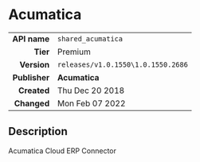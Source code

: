 # Acumatica
| | |
|-:|-|
|**API name**|`shared_acumatica`|
|**Tier**|Premium|
|**Version**|`releases/v1.0.1550\1.0.1550.2686`|
|**Publisher**|**Acumatica**|
|**Created**|Thu Dec 20 2018|
|**Changed**|Mon Feb 07 2022|

## Description
Acumatica Cloud ERP Connector
